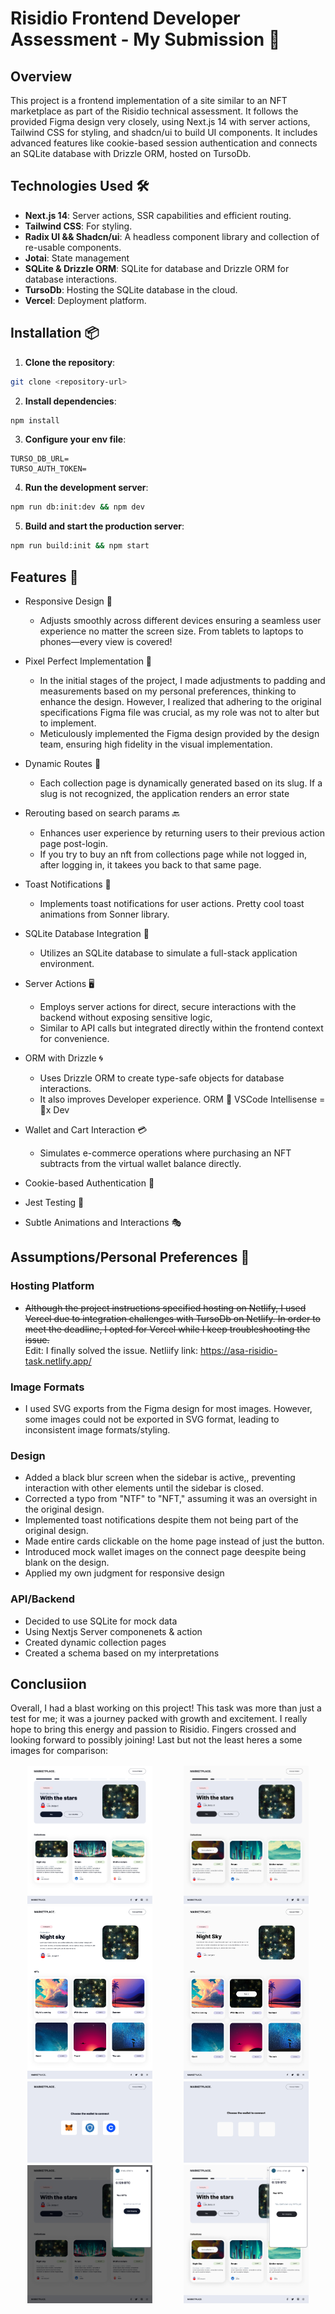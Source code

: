 # Risidio Frontend Developer Assessment - My Submission 🚀

## Overview

This project is a frontend implementation of a site similar to an NFT marketplace as part of the Risidio technical assessment. It follows the provided Figma design very closely, using Next.js 14 with server actions, Tailwind CSS for styling, and shadcn/ui to build UI components. It includes advanced features like cookie-based session authentication and connects an SQLite database with Drizzle ORM, hosted on TursoDb.

## Technologies Used 🛠️

- **Next.js 14**: Server actions, SSR capabilities and efficient routing.
- **Tailwind CSS**: For styling.
- **Radix UI && Shadcn/ui**: A headless component library and collection of re-usable components.
- **Jotai**: State management
- **SQLite & Drizzle ORM**: SQLite for database and Drizzle ORM for database interactions.
- **TursoDb**: Hosting the SQLite database in the cloud.
- **Vercel**: Deployment platform.

## Installation 📦

1. **Clone the repository**:

```bash
git clone <repository-url>
```

2. **Install dependencies**:

```bash
npm install
```

3. **Configure your env file**:

```env
TURSO_DB_URL=
TURSO_AUTH_TOKEN=
```

4. **Run the development server**:

```bash
npm run db:init:dev && npm dev
```

5. **Build and start the production server**:

```bash
npm run build:init && npm start
```

## Features 🌟

- Responsive Design 📐

  - Adjusts smoothly across different devices ensuring a seamless user experience no matter the screen size. From tablets to laptops to phones—every view is covered!

- Pixel Perfect Implementation 🎨

  - In the initial stages of the project, I made adjustments to padding and measurements based on my personal preferences, thinking to enhance the design. However, I realized that adhering to the original specifications Figma file was crucial, as my role was not to alter but to implement.
  - Meticulously implemented the Figma design provided by the design team, ensuring high fidelity in the visual implementation.

- Dynamic Routes 🔀

  - Each collection page is dynamically generated based on its slug. If a slug is not recognized, the application renders an error state

- Rerouting based on search params 🔙

  - Enhances user experience by returning users to their previous action page post-login.
  - If you try to buy an nft from collections page while not logged in, after logging in, it takees you back to that same page.

- Toast Notifications 🍞

  - Implements toast notifications for user actions. Pretty cool toast animations from Sonner library.

- SQLite Database Integration 💾

  - Utilizes an SQLite database to simulate a full-stack application environment.

- Server Actions 🖥️

  - Employs server actions for direct, secure interactions with the backend without exposing sensitive logic,
  - Similar to API calls but integrated directly within the frontend context for convenience.

- ORM with Drizzle 🌀

  - Uses Drizzle ORM to create type-safe objects for database interactions.
  - It also improves Developer experience. ORM 🤝 VSCode Intellisense = 💯x Dev

- Wallet and Cart Interaction 💳

  - Simulates e-commerce operations where purchasing an NFT subtracts from the virtual wallet balance directly.

- Cookie-based Authentication 🍪

- Jest Testing 🧪

- Subtle Animations and Interactions 🎭

## Assumptions/Personal Preferences 🤔

### Hosting Platform

- ~~Although the project instructions specified hosting on Netlify, I used Vercel due to integration challenges with TursoDb on Netlify. In order to meet the deadline, I opted for Vercel while I keep troubleshooting the issue.~~<br/>
  Edit: I finally solved the issue.
  Netliify link: https://asa-risidio-task.netlify.app/

### Image Formats

- I used SVG exports from the Figma design for most images. However, some images could not be exported in SVG format, leading to inconsistent image formats/styling.

### Design

- Added a black blur screen when the sidebar is active,, preventing interaction with other elements until the sidebar is closed.
- Corrected a typo from "NTF" to "NFT," assuming it was an oversight in the original design.
- Implemented toast notifications despite them not being part of the original design.
- Made entire cards clickable on the home page instead of just the button.
- Introduced mock wallet images on the connect page deespite being blank on the design.
- Applied my own judgment for responsive design

### API/Backend

- Decided to use SQLite for mock data
- Using Nextjs Server componenets & action
- Created dynamic collection pages
- Created a schema based on my interpretations

## Conclusiion

Overall, I had a blast working on this project! This task was more than just a test for me; it was a journey packed with growth and excitement. I really hope to bring this energy and passion to Risidio. Fingers crossed and looking forward to possibly joining! Last but not the least heres a some images for comparison:

<div style="display: flex; padding: 2px; justify-content: space-around;">
   <img src="./public/home-screenshot.png" width="40%" />
   <img src="./public/home-figma.png" width="40%" /> 
</div>

<div style="display: flex; padding: 2px; justify-content: space-around;">
   <img src="./public/collection-screenshot.png" width="40%" />
   <img src="./public/collection-figma.png" width="40%" /> 
</div>

<div style="display: flex; padding: 2px; justify-content: space-around;">
   <img src="./public/connect-screenshot.png" width="40%" />
   <img src="./public/connect-figma.png" width="40%" /> 
</div>

<div style="display: flex; padding: 2px; justify-content: space-around;">
   <img src="./public/sidebar-screenshot.png" width="40%" />
   <img src="./public/sidebar-figma.png" width="40%" /> 
</div>
